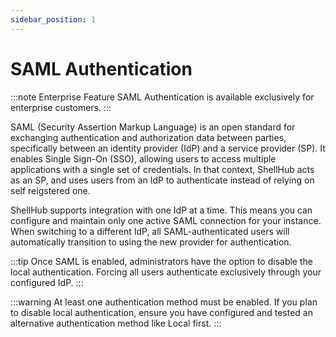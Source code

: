 ```yaml
---
sidebar_position: 1
---
```


# SAML Authentication

:::note Enterprise Feature
SAML Authentication is available exclusively for enterprise customers.
:::

SAML (Security Assertion Markup Language) is an open standard for exchanging
authentication and authorization data between parties, specifically between an
identity provider (IdP) and a service provider (SP). It enables Single Sign-On
(SSO), allowing users to access multiple applications with a single set of
credentials. In that context, ShellHub acts as an SP, and uses users from an
IdP to authenticate instead of relying on self reigstered one.

ShellHub supports integration with one IdP at a time. This means you can
configure and maintain only one active SAML connection for your instance. When
switching to a different IdP, all SAML-authenticated users will automatically
transition to using the new provider for authentication.

:::tip
Once SAML is enabled, administrators have the option to disable the local
authentication. Forcing all users authenticate exclusively through your
configured IdP.
:::

:::warning
At least one authentication method must be enabled. If you plan to disable
local authentication, ensure you have configured and tested an alternative
authentication method like Local first.
:::
